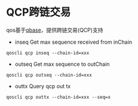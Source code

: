 # QCP跨链交易
qos基于[qbase](https://www.github.com/QOSGroup/qbase)，提供跨链交易(QCP)支持

* inseq
Get max sequence received from inChain
```
qoscli qcp inseq --chain-id=xxx
```
* outseq
Get max sequence  to outChain
```
qoscli qcp outseq --chain-id=xxx
```
* outtx
Query qcp out tx
```
qoscli qcp outtx --chain-id=xxx --seq=x
```